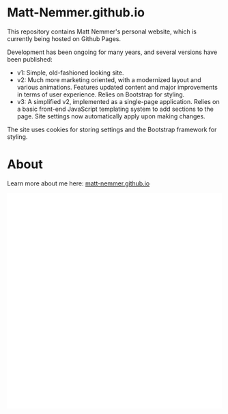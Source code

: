 # Matt-Nemmer.github.io

This repository contains Matt Nemmer's personal website, which is currently being hosted on Github Pages. 

Development has been ongoing for many years, and several versions have been published:
- v1: Simple, old-fashioned looking site.
- v2: Much more marketing oriented, with a modernized layout and various animations. Features updated content and major improvements in terms of user experience. Relies on Bootstrap for styling.
- v3: A simplified v2, implemented as a single-page application. Relies on a basic front-end JavaScript templating system to add sections to the page. Site settings now automatically apply upon making changes.

The site uses cookies for storing settings and the Bootstrap framework for styling.

# About
Learn more about me here:
[matt-nemmer.github.io](https://matt-nemmer.github.io/)

![Matt Nemmer Logo](img/matt-logo-light.svg)